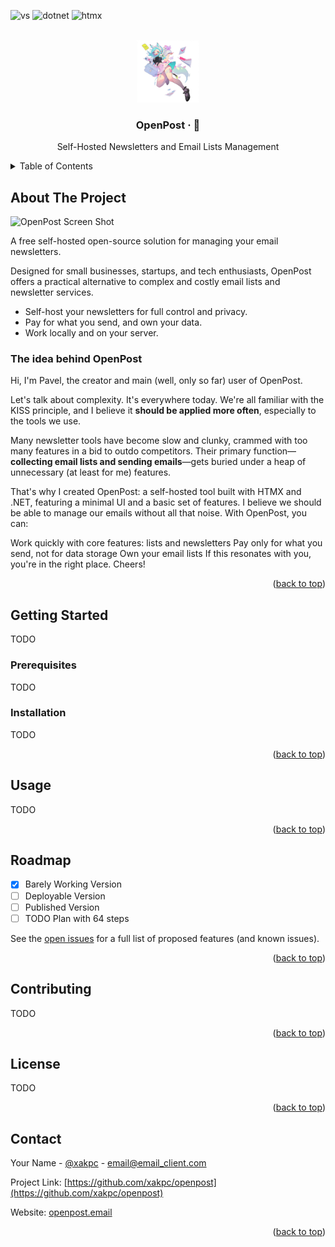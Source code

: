 <a name="readme-top"></a>

![vs](https://img.shields.io/badge/built%20with-%235C2D91?style=for-the-badge&logo=visualstudio)
![dotnet](https://img.shields.io/badge/dotnet-%23512BD4?style=for-the-badge&logo=dotnet)
![htmx](https://img.shields.io/badge/htmx-btw-black?style=for-the-badge&logo=htmx&labelColor=%233d72d7)

<!-- PROJECT LOGO -->
<br />
<div align="center">
  <a href="https://github.com/xakpc/openpost">
    <img src="mediakit/mascot-generated-abomination.png" alt="mascot abomination" width="100" height="100">
  </a>

<h3 align="center">OpenPost · 📧</h3>

  <p align="center">
    Self-Hosted Newsletters and Email Lists Management
    <br />
    <!-- coming soon
    <a href="https://github.com/xakpc/openpost"><strong>Explore the docs »</strong></a>
    <br />
    <br />
    <a href="https://github.com/xakpc/openpost">View Demo</a>
    ·
    <a href="https://github.com/xakpc/openpost/issues/new?labels=bug&template=bug-report---.md">Report Bug</a>
    ·
    <a href="https://github.com/xakpc/openpost/issues/new?labels=enhancement&template=feature-request---.md">Request Feature</a>
    -->
  </p>
</div>

<!-- TABLE OF CONTENTS -->
<details>
  <summary>Table of Contents</summary>
  <ol>
    <li>
      <a href="#about-the-project">About The Project</a>
      <ul>
        <li><a href="#the-idea-behind-openpost">The idea behind OpenPost</a></li>
      </ul>
    </li>
    <li>
      <a href="#getting-started">Getting Started</a>
      <ul>
        <li><a href="#prerequisites">Prerequisites</a></li>
        <li><a href="#installation">Installation</a></li>
      </ul>
    </li>
    <li><a href="#usage">Usage</a></li>
    <li><a href="#roadmap">Roadmap</a></li>
    <li><a href="#contributing">Contributing</a></li>
    <li><a href="#license">License</a></li>
    <li><a href="#contact">Contact</a></li>
    <!--<li><a href="#acknowledgments">Acknowledgments</a></li>-->
  </ol>
</details>

<!-- ABOUT THE PROJECT -->
## About The Project

![OpenPost Screen Shot](mediakit/temp-mail-lists.png])

A free self-hosted open-source solution for managing your email newsletters.

Designed for small businesses, startups, and tech enthusiasts, OpenPost offers a practical alternative to complex and costly email lists and newsletter services.

- Self-host your newsletters for full control and privacy.
- Pay for what you send, and own your data.
- Work locally and on your server.

### The idea behind OpenPost

Hi, I'm Pavel, the creator and main (well, only so far) user of OpenPost.

Let's talk about complexity. It's everywhere today. We're all familiar with the KISS principle, and I believe it **should be applied more often**, especially to the tools we use.

Many newsletter tools have become slow and clunky, crammed with too many features in a bid to outdo competitors. Their primary function—**collecting email lists and sending emails**—gets buried under a heap of unnecessary (at least for me) features.

That's why I created OpenPost: a self-hosted tool built with HTMX and .NET, featuring a minimal UI and a basic set of features. I believe we should be able to manage our emails without all that noise. With OpenPost, you can:

Work quickly with core features: lists and newsletters
Pay only for what you send, not for data storage
Own your email lists
If this resonates with you, you're in the right place. Cheers!

<p align="right">(<a href="#readme-top">back to top</a>)</p>

<!-- GETTING STARTED -->
## Getting Started

TODO

### Prerequisites

TODO

### Installation

TODO
   
<p align="right">(<a href="#readme-top">back to top</a>)</p>

<!-- USAGE EXAMPLES -->
## Usage

TODO

<p align="right">(<a href="#readme-top">back to top</a>)</p>

<!-- ROADMAP -->
## Roadmap

- [x] Barely Working Version
- [ ] Deployable Version
- [ ] Published Version
- [ ] TODO Plan with 64 steps

See the [open issues](https://github.com/xakpc/openpost/issues) for a full list of proposed features (and known issues).

<p align="right">(<a href="#readme-top">back to top</a>)</p>



<!-- CONTRIBUTING -->
## Contributing

TODO
<!-- 
Contributions are what make the open source community such an amazing place to learn, inspire, and create. Any contributions you make are **greatly appreciated**.

If you have a suggestion that would make this better, please fork the repo and create a pull request. You can also simply open an issue with the tag "enhancement".
Don't forget to give the project a star! Thanks again!

1. Fork the Project
2. Create your Feature Branch (`git checkout -b feature/AmazingFeature`)
3. Commit your Changes (`git commit -m 'Add some AmazingFeature'`)
4. Push to the Branch (`git push origin feature/AmazingFeature`)
5. Open a Pull Request
-->
<p align="right">(<a href="#readme-top">back to top</a>)</p>


<!-- LICENSE -->
## License

TODO

<p align="right">(<a href="#readme-top">back to top</a>)</p>

<!-- CONTACT -->
## Contact

Your Name - [@xakpc](https://x.com/xakpc) - email@email_client.com

Project Link: [https://github.com/xakpc/openpost](https://github.com/xakpc/openpost)

Website: [openpost.email](https://openpost.email)

<p align="right">(<a href="#readme-top">back to top</a>)</p>

<!-- ACKNOWLEDGMENTS -->
<!--
## Acknowledgments

* []()
* []()
* []()

<p align="right">(<a href="#readme-top">back to top</a>)</p>
-->

